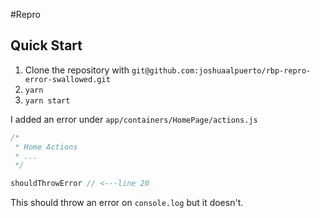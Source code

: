 #Repro

## Quick Start

1. Clone the repository with `git@github.com:joshuaalpuerto/rbp-repro-error-swallowed.git`
2. `yarn`
3. `yarn start`

I added an error under `app/containers/HomePage/actions.js`
```js
/*
 * Home Actions
 * ...
 */

shouldThrowError // <---line 20
```

This should throw an error on `console.log` but it doesn't.
